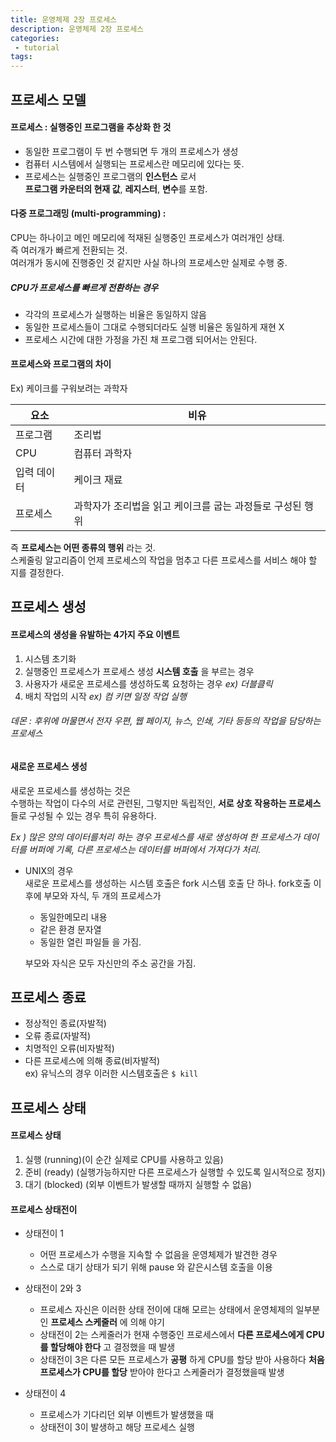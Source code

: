```yaml
---
title: 운영체제 2장 프로세스
description: 운영체제 2장 프로세스
categories:
 - tutorial
tags:
---
```

## 프로세스 모델
#### 프로세스 : 실행중인 프로그램을 추상화 한 것  
* 동일한 프로그램이 두 번 수행되면 두 개의 프로세스가 생성
* 컴퓨터 시스템에서 실행되는 프로세스란 메모리에 있다는 뜻.
* 프로세스는 실행중인 프로그램의 **인스턴스** 로서  
**프로그램 카운터의 현재 값**, **레지스터**, **변수**를 포함.

#### 다중 프로그래밍 (multi-programming) :
CPU는 하나이고 메인 메모리에 적재된 실행중인 프로세스가 여러개인 상태.  
즉 여러개가 빠르게 전환되는 것.  
여러개가 동시에 진행중인 것 같지만 사실 하나의 프로세스만 실제로 수행 중.
<br>

##### CPU가 프로세스를 빠르게 전환하는 경우
* 각각의 프로세스가 실행하는 비율은 동일하지 않음
* 동일한 프로세스들이 그대로 수행되더라도 실행 비율은 동일하게 재현 X
* 프로세스 시간에 대한 가정을 가진 채 프로그램 되어서는 안된다.

#### 프로세스와 프로그램의 차이
Ex) 케이크를 구워보려는 과학자  

요소 | 비유
------|--------
프로그램 | 조리법  
CPU | 컴퓨터 과학자
입력 데이터 | 케이크 재료
프로세스 | 과학자가 조리법을 읽고 케이크를 굽는 과정들로 구성된 행위  

즉 **프로세스는 어떤 종류의 행위** 라는 것.  
스케줄링 알고리즘이 언제 프로세스의 작업을 멈추고 다른 프로세스를 서비스 해야 할 지를 결정한다.

## 프로세스 생성

#### 프로세스의 생성을 유발하는 4가지 주요 이벤트  
1. 시스템 초기화
2. 실행중인 프로세스가 프로세스 생성 **시스템 호출** 을 부르는 경우
3. 사용자가 새로운 프로세스를 생성하도록 요청하는 경우 _ex) 더블클릭_
4. 배치 작업의 시작 _ex) 컴 키면 일정 작업 실행_   

###### 데몬 : 후위에 머물면서 전자 우편, 웹 페이지, 뉴스, 인쇄, 기타 등등의 작업을 담당하는 프로세스  

#### 새로운 프로세스 생성  
새로운 프로세스를 생성하는 것은   
수행하는 작업이 다수의 서로 관련된, 그렇지만 독립적인, **서로 상호 작용하는 프로세스** 들로 구성될 수 있는 경우 특히 유용하다.

_Ex ) 많은 양의 데이터를처리 하는 경우 프로세스를 새로 생성하여 한 프로세스가 데이터를 버퍼에 기록, 다른 프로세스는 데이터를 버퍼에서 가져다가 처리._

* UNIX의 경우  
새로운 프로세스를 생성하는 시스템 호출은 fork 시스템 호출 단 하나.
fork호출 이후에 부모와 자식, 두 개의 프로세스가
  * 동일한메모리 내용
  * 같은 환경 문자열
  * 동일한 열린 파일들 을 가짐.   

  부모와 자식은 모두 자신만의 주소 공간을 가짐.

## 프로세스 종료  
* 정상적인 종료(자발적)
* 오류 종료(자발적)
* 치명적인 오류(비자발적)
* 다른 프로세스에 의해 종료(비자발적)  
ex) 유닉스의 경우 이러한 시스템호출은 ```$ kill```



## 프로세스 상태  
#### 프로세스 상태
1. 실행 (running)(이 순간 실제로 CPU를 사용하고 있음)
2. 준비 (ready) (실행가능하지만 다른 프로세스가 실행할 수 있도록 일시적으로 정지)  
3. 대기 (blocked) (외부 이벤트가 발생할 때까지 실행할 수 없음)

#### 프로세스 상태전이  
* 상태전이 1
  - 어떤 프로세스가 수행을 지속할 수 없음을 운영체제가 발견한 경우
  - 스스로 대기 상태가 되기 위해 pause 와 같은시스템 호출을 이용
* 상태전이 2와 3
  - 프로세스 자신은 이러한 상태 전이에 대해 모르는 상태에서 운영체제의 일부분인 **프로세스 스케줄러** 에 의해 야기
  - 상태전이 2는 스케줄러가 현재 수행중인 프로세스에서 **다른 프로세스에게 CPU를 할당해야 한다** 고 결정했을 때 발생
  - 상태전이 3은 다른 모든 프로세스가 **공평** 하게 CPU를 할당 받아 사용하다 **처음 프로세스가 CPU를 할당** 받아야 한다고 스케줄러가 결정했을때 발생

* 상태전이 4
  - 프로세스가 기다리던 외부 이벤트가 발생했을 때
  - 상태전이 3이 발생하고 해당 프로세스 실행
